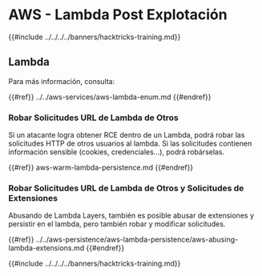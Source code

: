 # AWS - Lambda Post Explotación

{{#include ../../../../banners/hacktricks-training.md}}

## Lambda

Para más información, consulta:

{{#ref}}
../../aws-services/aws-lambda-enum.md
{{#endref}}

### Robar Solicitudes URL de Lambda de Otros

Si un atacante logra obtener RCE dentro de un Lambda, podrá robar las solicitudes HTTP de otros usuarios al lambda. Si las solicitudes contienen información sensible (cookies, credenciales...), podrá robárselas.

{{#ref}}
aws-warm-lambda-persistence.md
{{#endref}}

### Robar Solicitudes URL de Lambda de Otros y Solicitudes de Extensiones

Abusando de Lambda Layers, también es posible abusar de extensiones y persistir en el lambda, pero también robar y modificar solicitudes.

{{#ref}}
../../aws-persistence/aws-lambda-persistence/aws-abusing-lambda-extensions.md
{{#endref}}

{{#include ../../../../banners/hacktricks-training.md}}
